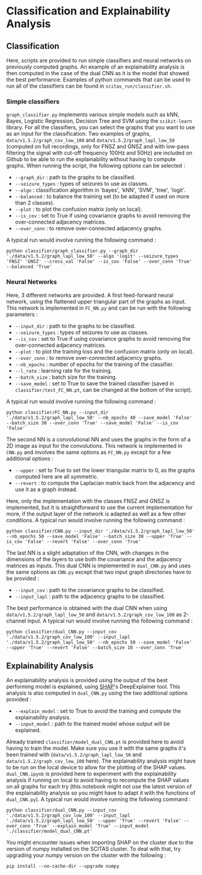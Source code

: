 # Classification and Explainability Analysis

## Classification

Here, scripts are provided to run simple classifiers and neural networks on previously computed graphs. An example of an explainability analysis is then computed in the case of the dual CNN as it is the model that showed the best performance. Examples of python commands that can be used to run all of the classifiers can be found in <code>scitas_run/classifier.sh</code>.

### Simple classifiers

<code>graph_classifier.py</code> implements various simple models such as kNN, Bayes, Logistic Regression, Decision Tree and SVM using the <code>scikit-learn</code> library. For all the classifiers, you can select the graphs that you want to use as an input for the classification. Two examples of graphs, <code>data/v1.5.2/graph_cov_low_100</code> and <code>data/v1.5.2/graph_lapl_low_50</code> (computed on full recordings, only for FNSZ and GNSZ and with low-pass filtering the signal with cut-off frequency 100Hz and 50Hz) are included on Github to be able to run the explainability without having to compute graphs. When running the script, the following options can be selected :
- <code>--graph_dir</code> : path to the graphs to be classified.
- <code>--seizure_types</code> : types of seizures to use as classes.
- <code>--algo</code> : classification algorithm in 'bayes', 'kNN', 'SVM', 'tree', 'logit'.
- <code>--balanced</code> : to balance the training set (to be adapted if used on more than 2 classes).
- <code>--plot</code> : to plot the confusion matrix (only on local).
- <code>--is_cov</code> : set to True if using covariance graphs to avoid removing the over-connected adjacency matrices.
- <code>--over_conn</code> : to remove over-connected adjacency graphs.

A typical run would involve running the following command :
```
python classifier/graph_classifier.py --graph_dir './data/v1.5.2/graph_lapl_low_50' --algo 'logit' --seizure_types 'FNSZ' 'GNSZ' --cross_val 'False' --is_cov 'False' --over_conn 'True' --balanced 'True'
```

### Neural Networks

Here, 3 different networks are provided. A first feed-forward neural network, using the flattened upper triangular part of the graphs as input. This network is implemented in <code>FC_NN.py</code> and can be run with the following parameters :
- <code>--input_dir</code> : path to the graphs to be classified.
- <code>--seizure_types</code> : types of seizures to use as classes.
- <code>--is_cov</code> : set to True if using covariance graphs to avoid removing the over-connected adjacency matrices.
- <code>--plot</code> : to plot the training loss and the confusion matrix (only on local).
- <code>--over_conn</code> : to remove over-connected adjacency graphs.
- <code>--nb_epochs</code> : number of epochs for the training of the classifier.
- <code>--l_rate</code> : learning rate for the training.
- <code>--batch_size</code> : batch size for the training.
- <code>--save_model</code> : set to True to save the trained classifier (saved in <code>classifier/test_FC_NN.pt</code>, can be changed at the bottom of the script).

A typical run would involve running the following command :
```
python classifier/FC_NN.py --input_dir './data/v1.5.2/graph_lapl_low_50' --nb_epochs 40 --save_model 'False' --batch_size 30 --over_conn 'True' --save_model 'False' --is_cov 'False'
```

The second NN is a convolutional NN and uses the graphs in the form of a 2D image as input for the convolutions. This network is implemented in <code>CNN.py</code> and involves the same options as <code>FC_NN.py</code> except for a few additional options :
- <code>--upper</code> : set to True to set the lower triangular matrix to 0, as the graphs computed here are all symmetric.
- <code>--revert</code> : to compute the Laplacian matrix back from the adjacency and use it as a graph instead.

Here, only the implementation with the classes FNSZ and GNSZ is implemented, but it is straightforward to use the current implementation for more, if the output layer of the network is adapted as well as a few other conditions. A typical run would involve running the following command :
```
python classifier/CNN.py --input_dir './data/v1.5.2/graph_lapl_low_50' --nb_epochs 50 --save_model 'False' --batch_size 30 --upper 'True' --is_cov 'False' --revert 'False' --over_conn 'True'
```

The last NN is a slight adaptation of the CNN, with changes in the dimensions of the layers to use both the covariance and the adjacency matrices as inputs. This dual CNN is implemented in <code>dual_CNN.py</code> and uses the same options as <code>CNN.py</code> except that two input graph directories have to be provided :
- <code>--input_cov</code> : path to the covariance graphs to be classified.
- <code>--input_lapl</code> : path to the adjacency graphs to be classified.

The best performance is obtained with the dual CNN when using <code>data/v1.5.2/graph_lapl_low_50</code> and <code>data/v1.5.2/graph_cov_low_100</code> as 2-channel input. A typical run would involve running the following command :
```
python classifier/dual_CNN.py --input_cov './data/v1.5.2/graph_cov_low_100' --input_lapl './data/v1.5.2/graph_lapl_low_50' --nb_epochs 50 --save_model 'False' --upper 'True' --revert 'False' --batch_size 10 --over_conn 'True'
```

## Explainability Analysis

An explainability analysis is provided using the output of the best
performing model is explained, using <a href="https://github.com/slundberg/shap">SHAP</a>'s DeepExplainer tool. This analysis is also computed in <code>dual_CNN.py</code> using the two additional options provided :
- <code>--explain_model</code> : set to True to avoid the training and compute the explainability analysis.
- <code>--input_model</code> : path to the trained model whose output will be explained. 

Already trained <code>classifier/model_dual_CNN.pt</code> is provided here to avoid having to train the model. Make sure you use it with the same graphs it's been trained with (<code>data/v1.5.2/graph_lapl_low_50</code> and <code>data/v1.5.2/graph_cov_low_100</code> here). The explainability analysis might have to be run on the local device to allow for the plotting of the SHAP values. <code>dual_CNN.ipynb</code> is provided here to experiment with the explainability analysis if running on local to avoid having to recompute the SHAP values on all graphs for each try (this notebook might not use the latest version of the explainability analysis so you might have to adapt it with the functions of <code>dual_CNN.py</code>). A typical run would involve running the following command :
```
python classifier/dual_CNN.py --input_cov './data/v1.5.2/graph_cov_low_100' --input_lapl './data/v1.5.2/graph_lapl_low_50' --upper 'True' --revert 'False' --over_conn 'True' --explain_model 'True' --input_model './classifier/model_dual_CNN.pt'
```
You might encounter issues when importing SHAP on the cluster due to the version of numpy installed on the SCITAS cluster. To deal with that, try upgrading your numpy version on the cluster with the following :
```
pip install --no-cache-dir --upgrade numpy
```


